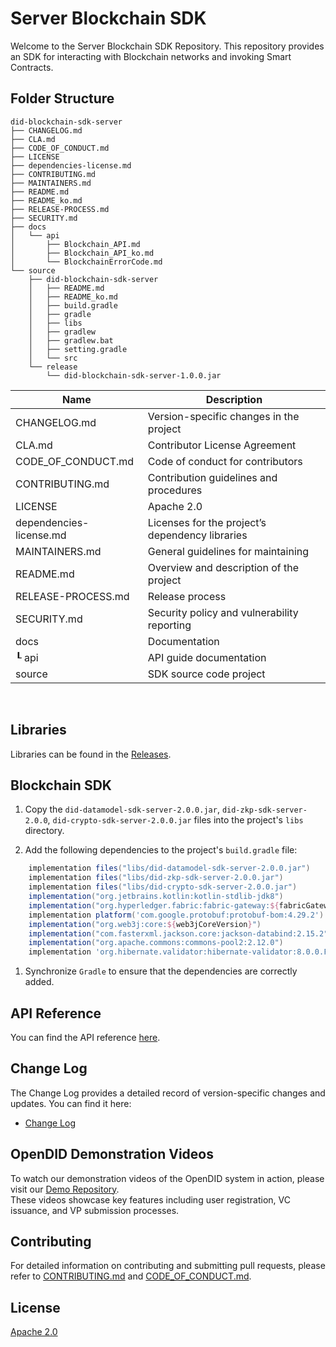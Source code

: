 # Server Blockchain SDK

Welcome to the Server Blockchain SDK Repository.
This repository provides an SDK for interacting with Blockchain networks and invoking Smart Contracts.

## Folder Structure

```plaintext
did-blockchain-sdk-server
├── CHANGELOG.md
├── CLA.md
├── CODE_OF_CONDUCT.md
├── LICENSE
├── dependencies-license.md
├── CONTRIBUTING.md
├── MAINTAINERS.md
├── README.md
├── README_ko.md
├── RELEASE-PROCESS.md
├── SECURITY.md
├── docs
│   └── api
│       ├── Blockchain_API.md 
│       ├── Blockchain_API_ko.md 
│       └── BlockchainErrorCode.md 
└── source
    ├── did-blockchain-sdk-server
    │   ├── README.md
    │   ├── README_ko.md
    │   ├── build.gradle
    │   ├── gradle
    │   ├── libs
    │   ├── gradlew
    │   ├── gradlew.bat
    │   ├── setting.gradle
    │   └── src
    └── release
        └── did-blockchain-sdk-server-1.0.0.jar
```

| Name                    | Description                                     |
| ----------------------- | ----------------------------------------------- |
| CHANGELOG.md            | Version-specific changes in the project         |
| CLA.md                  | Contributor License Agreement                   |
| CODE_OF_CONDUCT.md      | Code of conduct for contributors                |
| CONTRIBUTING.md         | Contribution guidelines and procedures          |
| LICENSE                 | Apache 2.0                                      |
| dependencies-license.md | Licenses for the project’s dependency libraries |
| MAINTAINERS.md          | General guidelines for maintaining              |
| README.md               | Overview and description of the project         |
| RELEASE-PROCESS.md      | Release process                                 |
| SECURITY.md             | Security policy and vulnerability reporting     |
| docs                    | Documentation                                   |
| ┖ api                   | API guide documentation                         |
| source                  | SDK source code project                         |

<br>

## Libraries

Libraries can be found in the [Releases](https://github.com/OmniOneID/did-blockchain-sdk-server/releases).

## Blockchain SDK

1. Copy the `did-datamodel-sdk-server-2.0.0.jar`, `did-zkp-sdk-server-2.0.0`, `did-crypto-sdk-server-2.0.0.jar` files into the project's `libs` directory.

2. Add the following dependencies to the project's `build.gradle` file:

```groovy
    implementation files("libs/did-datamodel-sdk-server-2.0.0.jar")
    implementation files("libs/did-zkp-sdk-server-2.0.0.jar")
    implementation files("libs/did-crypto-sdk-server-2.0.0.jar")
    implementation("org.jetbrains.kotlin:kotlin-stdlib-jdk8")
    implementation("org.hyperledger.fabric:fabric-gateway:${fabricGatewayVersion}")
    implementation platform('com.google.protobuf:protobuf-bom:4.29.2')
    implementation("org.web3j:core:${web3jCoreVersion}")
    implementation("com.fasterxml.jackson.core:jackson-databind:2.15.2")
    implementation("org.apache.commons:commons-pool2:2.12.0")
    implementation 'org.hibernate.validator:hibernate-validator:8.0.0.Final'
```

1. Synchronize `Gradle` to ensure that the dependencies are correctly added.

## API Reference

You can find the API reference [here](docs/api/Blockchain_API.md).

## Change Log

The Change Log provides a detailed record of version-specific changes and updates. You can find it here:

- [Change Log](./CHANGELOG.md)

## OpenDID Demonstration Videos <br>

To watch our demonstration videos of the OpenDID system in action, please visit our [Demo Repository](https://github.com/OmniOneID/did-demo-server). <br>
These videos showcase key features including user registration, VC issuance, and VP submission processes.

## Contributing

For detailed information on contributing and submitting pull requests, please refer to [CONTRIBUTING.md](CONTRIBUTING.md) and [CODE_OF_CONDUCT.md](CODE_OF_CONDUCT.md).

## License

[Apache 2.0](LICENSE)

